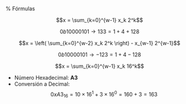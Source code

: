 % Fórmulas

$$x = \sum_{k=0}^{w-1} x_k 2^k$$

$$0b10000101 \rightarrow 133 = 1 + 4 + 128$$



$$x = \left( \sum_{k=0}^{w-2} x_k 2^k \right) - x_{w-1} 2^{w-1}$$

$$0b10000101 \rightarrow -123 = 1 + 4 - 128$$

$$x = \sum_{k=0}^{w-1} x_k 16^k$$
- Número Hexadecimal: **A3**
- Conversión a Decimal: 
$$0xA3_{16} = 10 \times 16^1 + 3 \times 16^0 = 160 + 3 = 163$$